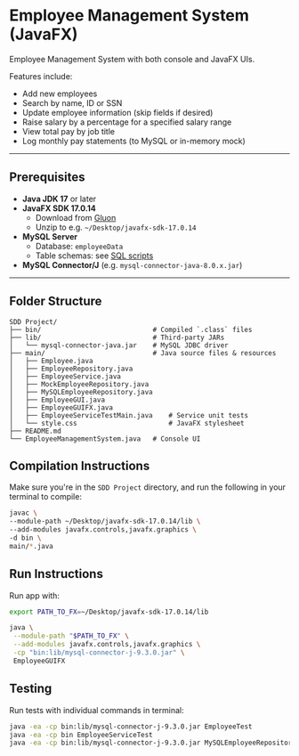 # Employee Management System (JavaFX)

Employee Management System with both console and JavaFX UIs.  

Features include:

- Add new employees  
- Search by name, ID or SSN  
- Update employee information (skip fields if desired)  
- Raise salary by a percentage for a specified salary range  
- View total pay by job title  
- Log monthly pay statements (to MySQL or in-memory mock)  

---

## Prerequisites

- **Java JDK 17** or later  
- **JavaFX SDK 17.0.14**  
  - Download from [Gluon](https://gluonhq.com/products/javafx/)  
  - Unzip to e.g. `~/Desktop/javafx-sdk-17.0.14`  
- **MySQL Server**  
  - Database: `employeeData`  
  - Table schemas: see [SQL scripts](db/schema.sql)  
- **MySQL Connector/J** (e.g. `mysql-connector-java-8.0.x.jar`)  

---

## Folder Structure

```text
SDD Project/
├── bin/                            # Compiled `.class` files
├── lib/                            # Third-party JARs
│   └── mysql-connector-java.jar    # MySQL JDBC driver
├── main/                           # Java source files & resources
│   ├── Employee.java
│   ├── EmployeeRepository.java
│   ├── EmployeeService.java
│   ├── MockEmployeeRepository.java
│   ├── MySQLEmployeeRepository.java
│   ├── EmployeeGUI.java
│   ├── EmployeeGUIFX.java
│   ├── EmployeeServiceTestMain.java    # Service unit tests
│   └── style.css                       # JavaFX stylesheet
├── README.md
└── EmployeeManagementSystem.java   # Console UI
```
## Compilation Instructions
 
 Make sure you're in the `SDD Project` directory, and run the following in your terminal to compile:
 
 ```bash
 javac \
 --module-path ~/Desktop/javafx-sdk-17.0.14/lib \
 --add-modules javafx.controls,javafx.graphics \
 -d bin \
 main/*.java
 ```
 
 ## Run Instructions
 
 Run app with:
 
 ```bash
export PATH_TO_FX=~/Desktop/javafx-sdk-17.0.14/lib

java \
  --module-path "$PATH_TO_FX" \
  --add-modules javafx.controls,javafx.graphics \
  -cp "bin:lib/mysql-connector-j-9.3.0.jar" \
  EmployeeGUIFX

```
## Testing
Run tests with individual commands in terminal:
```bash
java -ea -cp bin:lib/mysql-connector-j-9.3.0.jar EmployeeTest
java -ea -cp bin EmployeeServiceTest
java -ea -cp bin:lib/mysql-connector-j-9.3.0.jar MySQLEmployeeRepositoryTest
```